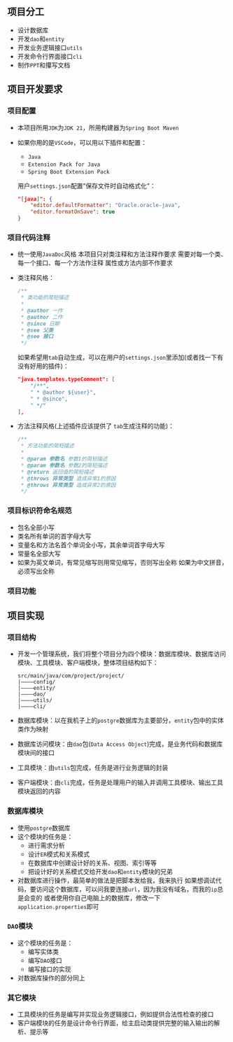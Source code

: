 ## 项目分工

- 设计数据库
- 开发`dao`和`entity`
- 开发业务逻辑接口`utils`
- 开发命令行界面接口`cli`
- 制作`PPT`和攥写文档

## 项目开发要求

### 项目配置

- 本项目所用`JDK`为`JDK 21`，所用构建器为`Spring Boot Maven`
- 如果你用的是`VSCode`，可以用以下插件和配置：

  - `Java`
  - `Extension Pack for Java`
  - `Spring Boot Extension Pack`

  用户`settings.json`配置“保存文件时自动格式化”：

  ```json
  "[java]": {
      "editor.defaultFormatter": "Oracle.oracle-java",
      "editor.formatOnSave": true
  }
  ```

### 项目代码注释

- 统一使用`JavaDoc`风格
  本项目只对类注释和方法注释作要求
  需要对每一个类、每一个接口、每一个方法作注释
  属性或方法内部不作要求
- 类注释风格：

  ```java
  /**
   * 类功能的简短描述
   *
   * @author 一作
   * @author 二作
   * @since 日期
   * @see 父类
   * @see 接口
   */
  ```

  如果希望用`tab`自动生成，可以在用户的`settings.json`里添加(或者找一下有没有好用的插件)：

  ```json
  "java.templates.typeComment": [
      "/**",
      " * @author ${user}",
      " * @since",
      " */"
  ],

  ```
- 方法注释风格(上述插件应该提供了 `tab`生成注释的功能)：

  ```java
  /**
   * 方法功能的简短描述
   *
   * @param 参数名 参数1的简短描述
   * @param 参数名 参数2的简短描述
   * @return 返回值的简短描述
   * @throws 异常类型 造成异常1的原因
   * @throws 异常类型 造成异常2的原因
   */
  ```

### 项目标识符命名规范

- 包名全部小写
- 类名所有单词的首字母大写
- 变量名和方法名首个单词全小写，其余单词首字母大写
- 常量名全部大写
- 如果为英文单词，有常见缩写则用常见缩写，否则写出全称
  如果为中文拼音，必须写出全称

### 项目功能

## 项目实现

### 项目结构

- 开发一个管理系统，我们将整个项目分为四个模块：数据库模块、数据库访问模块、工具模块、客户端模块，整体项目结构如下：

  ```
  src/main/java/com/project/project/
  |————config/
  |————entity/
  |————dao/
  |————utils/
  |————cli/
  ```
- 数据库模块：以在我机子上的`postgre`数据库为主要部分，`entity`包中的实体类作为映射
- 数据库访问模块：由`dao`包(`Data Access Object`)完成，是业务代码和数据库模块间的接口
- 工具模块：由`utils`包完成，任务是进行业务逻辑的封装
- 客户端模块：由`cli`完成，任务是处理用户的输入并调用工具模块、输出工具模块返回的内容

### 数据库模块

- 使用`postgre`数据库
- 这个模块的任务是：
  - 进行需求分析
  - 设计`ER`模式和关系模式
  - 在数据库中创建设计好的关系、视图、索引等等
  - 把设计好的关系模式交给开发`dao`和`entity`模块的兄弟
- 对数据库进行操作，最简单的做法是把脚本发给我，我来执行
  如果想调试代码，要访问这个数据库，可以问我要连接`url`，因为我没有域名，而我的`ip`总是会变的
  或者使用你自己电脑上的数据库，修改一下`application.properties`即可

### `DAO`模块

- 这个模块的任务是：
  - 编写实体类
  - 编写`DAO`接口
  - 编写接口的实现
- 对数据库操作的部分同上

### 其它模块

- 工具模块的任务是编写并实现业务逻辑接口，例如提供合法性检查的接口
- 客户端模块的任务是设计命令行界面，给主启动类提供完整的输入输出的解析、提示等
